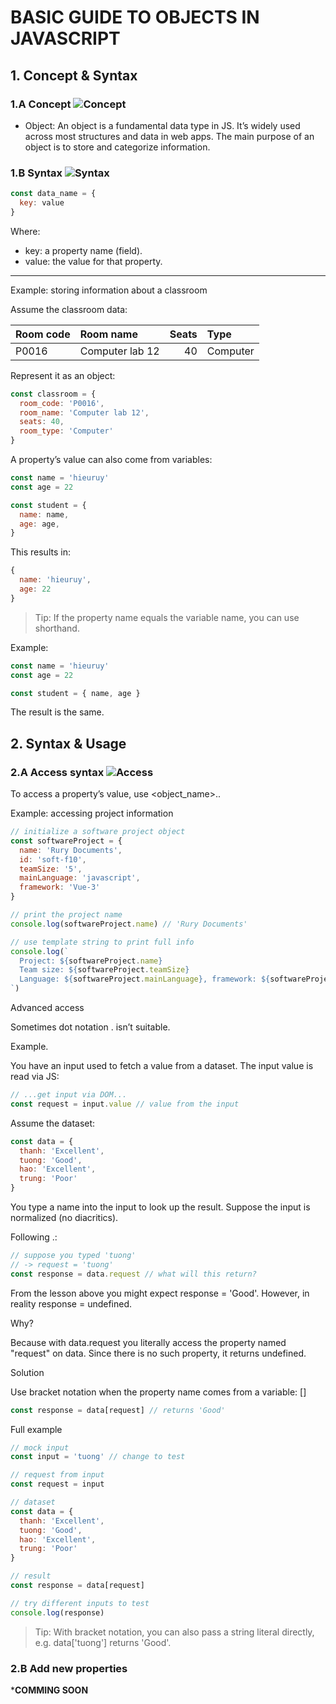# BASIC GUIDE TO OBJECTS IN JAVASCRIPT

## 1. Concept & Syntax

### 1.A Concept ![Concept](https://img.shields.io/badge/Concept-Object-blue)
- Object: An object is a fundamental data type in JS. It’s widely used across most structures and data in web apps. The main purpose of an object is to store and categorize information.

### 1.B Syntax ![Syntax](https://img.shields.io/badge/Syntax-Object-blue)

```javascript
const data_name = {
  key: value
}
```

Where:
- key: a property name (field).
- value: the value for that property.

---
Example: storing information about a classroom

Assume the classroom data:

| Room code | Room name      | Seats | Type      |
| :-------- | :------------- | ----: | :-------- |
| P0016     | Computer lab 12|    40 | Computer  |

Represent it as an object:

```javascript
const classroom = {
  room_code: 'P0016',
  room_name: 'Computer lab 12',
  seats: 40,
  room_type: 'Computer'
}
```

A property’s value can also come from variables:

```javascript
const name = 'hieuruy'
const age = 22

const student = {
  name: name,
  age: age,
}
```

This results in:

```javascript
{
  name: 'hieuruy',
  age: 22
}
```

> Tip: If the property name equals the variable name, you can use shorthand.

Example:

```javascript
const name = 'hieuruy'
const age = 22

const student = { name, age }
```

The result is the same.

## 2. Syntax & Usage

### 2.A Access syntax ![Access](https://img.shields.io/badge/Access-Object-orange)

To access a property’s value, use <object_name>.<property>.

Example: accessing project information

```javascript
// initialize a software project object
const softwareProject = {
  name: 'Rury Documents',
  id: 'soft-f10',
  teamSize: '5',
  mainLanguage: 'javascript',
  framework: 'Vue-3'
}

// print the project name
console.log(softwareProject.name) // 'Rury Documents'

// use template string to print full info
console.log(`
  Project: ${softwareProject.name}
  Team size: ${softwareProject.teamSize}
  Language: ${softwareProject.mainLanguage}, framework: ${softwareProject.framework}.
`)
```

Advanced access

Sometimes dot notation . isn’t suitable.

Example.

You have an input used to fetch a value from a dataset. The input value is read via JS:

```javascript
// ...get input via DOM...
const request = input.value // value from the input
```

Assume the dataset:

```javascript
const data = {
  thanh: 'Excellent',
  tuong: 'Good',
  hao: 'Excellent',
  trung: 'Poor'
}
```

You type a name into the input to look up the result. Suppose the input is normalized (no diacritics).

Following <data>.<variable>:

```javascript
// suppose you typed 'tuong'
// -> request = 'tuong'
const response = data.request // what will this return?
```

From the lesson above you might expect response = 'Good'.
However, in reality response = undefined.

Why?

Because with data.request you literally access the property named "request" on data. Since there is no such property, it returns undefined.

Solution

Use bracket notation when the property name comes from a variable: <data>[<variable>]

```javascript
const response = data[request] // returns 'Good'
```

Full example

```javascript
// mock input
const input = 'tuong' // change to test

// request from input
const request = input

// dataset
const data = {
  thanh: 'Excellent',
  tuong: 'Good',
  hao: 'Excellent',
  trung: 'Poor'
}

// result
const response = data[request]

// try different inputs to test
console.log(response)
```

> Tip: With bracket notation, you can also pass a string literal directly, e.g. data['tuong'] returns 'Good'.

### 2.B Add new properties

***COMMING SOON**